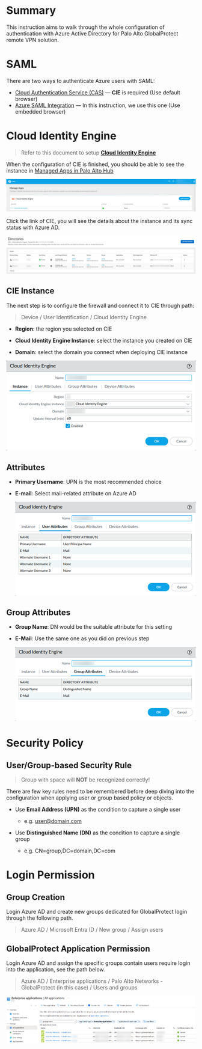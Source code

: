 # Summary

This instruction aims to walk through the whole configuration of authentication with Azure Active Directory for Palo Alto GlobalProtect remote VPN solution.

# SAML

There are two ways to authenticate Azure users with SAML:

- [Cloud Authentication Service (CAS)](https://docs.paloaltonetworks.com/cloud-identity/cloud-identity-engine-getting-started/authenticate-users-with-the-cloud-identity-engine/configure-an-identity-provider-in-the-cloud-identity-engine/configure-azure-as-an-idp-in-the-cloud-identity-engine#id071d6534-8e31-423d-8d14-d591e2ff5edc) — **CIE** is required (Use default browser)
- [Azure SAML Integration](https://knowledgebase.paloaltonetworks.com/KCSArticleDetail?id=kA10g0000008U48CAE) — In this instruction, we use this one (Use embedded browser)

# Cloud Identity Engine

> Refer to this document to setup [**Cloud Identity Engine**](https://docs.paloaltonetworks.com/cloud-identity/cloud-identity-engine-getting-started/get-started-with-the-cloud-identity-engine/set-up-the-cloud-identity-engine)
> 

When the configuration of CIE is finished, you should be able to see the instance in [Managed Apps in Palo Alto Hub](https://apps.paloaltonetworks.com/settings)

![](globalprotect-vpn-authentication-with-azure-ad/Snipaste_2024-10-30_16-31-22.png)

Click the link of CIE, you will see the details about the instance and its sync status with Azure AD.

![](globalprotect-vpn-authentication-with-azure-ad/Snipaste_2024-10-30_16-32-45.png)

## CIE Instance

The next step is to configure the firewall and connect it to CIE through path: 

> Device / User Identification / Cloud Identity Engine

- **Region**: the region you selected on CIE

- **Cloud Identity Engine Instance**: select the instance you created on CIE

- **Domain**: select the domain you connect when deploying CIE instance

![](globalprotect-vpn-authentication-with-azure-ad/Snipaste_2024-10-30_16-34-35.png)

## Attributes

- **Primary Username**: UPN is the most recommended choice

- **E-mail**: Select mail-related attribute on Azure AD

  ![](globalprotect-vpn-authentication-with-azure-ad/Snipaste_2024-10-30_16-35-26.png)

## Group Attributes

- **Group Name**: DN would be the suitable attribute for this setting

- **E-Mail**: Use the same one as you did on previous step

  ![](globalprotect-vpn-authentication-with-azure-ad/Snipaste_2024-10-30_16-36-05.png)

# Security Policy

## User/Group-based Security Rule

> Group with space will **NOT** be recognized correctly!

There are few key rules need to be remembered before deep diving into the configuration when applying user or group based policy or objects.

- Use **Email Address (UPN)** as the condition to capture a single user
  - e.g. user@domain.com

- Use **Distinguished Name (DN)** as the condition to capture a single group
  - e.g. CN=group,DC=domain,DC=com


# Login Permission

## Group Creation

Login Azure AD and create new groups dedicated for GlobalProtect login through the following path.

> Azure AD / Microsoft Entra ID / New group / Assign users

## GlobalProtect Application Permission

Login Azure AD and assign the specific groups contain users require login into the application, see the path below.

> Azure AD / Enterprise applications / Palo Alto Networks - GlobalProtect (in this case) / Users and groups

![](globalprotect-vpn-authentication-with-azure-ad/Snipaste_2024-10-30_17-05-51.png)